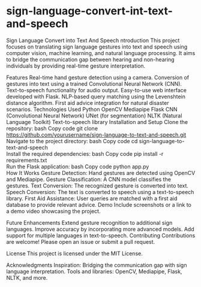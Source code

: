 # sign-language-convert-int-text-and-speech
Sign Language Convert into Text And Speech
ntroduction
This project focuses on translating sign language gestures into text and speech using computer vision, machine learning, and natural language processing. It aims to bridge the communication gap between hearing and non-hearing individuals by providing real-time gesture interpretation.

Features
Real-time hand gesture detection using a camera.
Conversion of gestures into text using a trained Convolutional Neural Network (CNN).
Text-to-speech functionality for audio output.
Easy-to-use web interface developed with Flask.
NLP-based query matching using the Levenshtein distance algorithm.
First aid advice integration for natural disaster scenarios.
Technologies Used
Python
OpenCV
Mediapipe
Flask
CNN (Convolutional Neural Network)
UNet (for segmentation)
NLTK (Natural Language Toolkit)
Text-to-speech library
Installation and Setup
Clone the repository:
bash
Copy code
git clone https://github.com/yourusername/sign-language-to-text-and-speech.git  
Navigate to the project directory:
bash
Copy code
cd sign-language-to-text-and-speech  
Install the required dependencies:
bash
Copy code
pip install -r requirements.txt  
Run the Flask application:
bash
Copy code
python app.py  
How It Works
Gesture Detection: Hand gestures are detected using OpenCV and Mediapipe.
Gesture Classification: A CNN model classifies the gestures.
Text Conversion: The recognized gesture is converted into text.
Speech Conversion: The text is converted to speech using a text-to-speech library.
First Aid Assistance: User queries are matched with a first aid database to provide relevant advice.
Demo
Include screenshots or a link to a demo video showcasing the project.

Future Enhancements
Extend gesture recognition to additional sign languages.
Improve accuracy by incorporating more advanced models.
Add support for multiple languages in text-to-speech.
Contributing
Contributions are welcome! Please open an issue or submit a pull request.

License
This project is licensed under the MIT License.

Acknowledgments
Inspiration: Bridging the communication gap with sign language interpretation.
Tools and libraries: OpenCV, Mediapipe, Flask, NLTK, and more.
